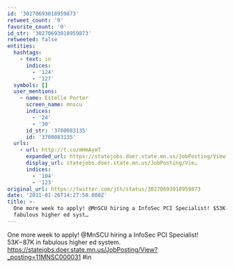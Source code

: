 ```yaml
---
id: '30270693018959873'
retweet_count: '0'
favorite_count: '0'
id_str: '30270693018959873'
retweeted: false
entities:
  hashtags:
    - text: in
      indices:
        - '124'
        - '127'
  symbols: []
  user_mentions:
    - name: Estelle Porter
      screen_name: mnscu
      indices:
        - '24'
        - '30'
      id_str: '3700083135'
      id: '3700083135'
  urls:
    - url: http://t.co/mHmAymT
      expanded_url: https://statejobs.doer.state.mn.us/JobPosting/View?_posting=11MNSC000031
      display_url: statejobs.doer.state.mn.us/JobPosting/Vie…
      indices:
        - '104'
        - '123'
original_url: https://twitter.com/jth/status/30270693018959873
date: '2011-01-26T14:27:50.000Z'
title: >-
  One more week to apply! @MnSCU hiring a InfoSec PCI Specialist! $53K-$87K in
  fabulous higher ed syst…
---
```


One more week to apply! @MnSCU hiring a InfoSec PCI Specialist! $53K-$87K in fabulous higher ed system. https://statejobs.doer.state.mn.us/JobPosting/View?_posting=11MNSC000031 #in